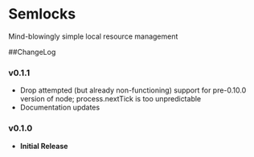 # Semlocks
Mind-blowingly simple local resource management

##ChangeLog

### v0.1.1
- Drop attempted (but already non-functioning) support for pre-0.10.0 version
of node; process.nextTick is too unpredictable
- Documentation updates

### v0.1.0
- **Initial Release**
